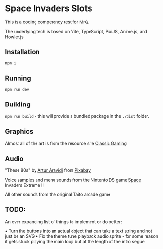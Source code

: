 # Space Invaders Slots

This is a coding competency test for MrQ.

The underlying tech is based on Vite, TypeScript, PixiJS, Anime.js, and Howler.js

## Installation

`npm i`

## Running

`npm run dev`

## Building

`npm run build` - this will provide a bundled package in the `./dist` folder.

## Graphics

Almost all of the art is from the resource site [Classic Gaming](https://www.classicgaming.cc/classics/space-invaders/graphics)

## Audio

"These 80s" by [Artur Aravidi](https://pixabay.com/users/arturaravidimusic-37133175/?utm_source=link-attribution&utm_medium=referral&utm_campaign=music&utm_content=182328) from [Pixabay](https://pixabay.com/music//?utm_source=link-attribution&utm_medium=referral&utm_campaign=music&utm_content=182328)

Voice samples and menu sounds from the Nintento DS game [Space Invaders Extreme II](https://www.sounds-resource.com/ds_dsi/spaceinvadersextreme2/sound/9439/)

All other sounds from the original Taito arcade game

## TODO:

An ever expanding list of things to implement or do better:

• Turn the buttons into an actual object that can take a text string and not just be an SVG
• Fix the theme tune playback audio sprite - for some reason it gets stuck playing the main loop but at the length of the intro segue
